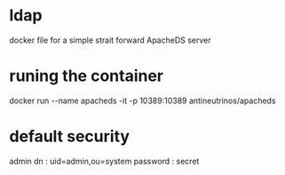 # ldap
docker file for a simple strait forward ApacheDS server

# runing the container

docker run  --name apacheds -it -p 10389:10389 antineutrinos/apacheds

# default security
admin dn : uid=admin,ou=system
password : secret
